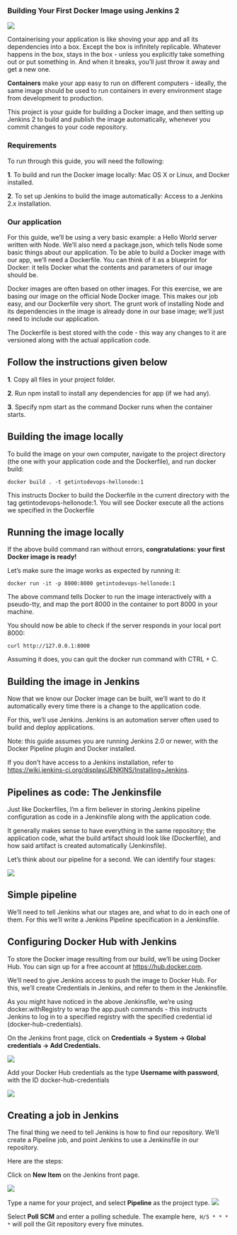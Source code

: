 ### Building Your First Docker Image using Jenkins 2

![](https://collabnix.com/wp-content/uploads/2018/03/ci-cd.png)

Containerising your application is like shoving your app and all its dependencies into a box. Except the box is infinitely replicable. Whatever happens in the box, stays in the box - unless you explicitly take something out or put something in. And when it breaks, you’ll just throw it away and get a new one.

**Containers** make your app easy to run on different computers - ideally, the same image should be used to run containers in every environment stage from development to production.

This project is your guide for building a Docker image, and then setting up Jenkins 2 to build and publish the image automatically, whenever you commit changes to your code repository.

###  Requirements

To run through this guide, you will need the following:

**1**. To build and run the Docker image locally: Mac OS X or Linux, and Docker installed.

**2**. To set up Jenkins to build the image automatically: Access to a Jenkins 2.x installation.

### Our application

For this guide, we’ll be using a very basic example: a Hello World server written with Node.
We’ll also need a package.json, which tells Node some basic things about our application.
To be able to build a Docker image with our app, we’ll need a Dockerfile. You can think of it as a blueprint for Docker: it tells Docker what the contents and parameters of our image should be.

Docker images are often based on other images. For this exercise, we are basing our image on the official Node Docker image. This makes our job easy, and our Dockerfile very short. The grunt work of installing Node and its dependencies in the image is already done in our base image; we’ll just need to include our application.

The Dockerfile is best stored with the code - this way any changes to it are versioned along with the actual application code.

## Follow the instructions given below

**1**.  Copy all files in your project folder.

**2**.  Run npm install to install any dependencies for app (if we had any).

**3**.  Specify npm start as the command Docker runs when the container starts.


## Building the image locally

To build the image on your own computer, navigate to the project directory (the one with your application code and the Dockerfile), and run docker build:

```
docker build . -t getintodevops-hellonode:1
```
This instructs Docker to build the Dockerfile in the current directory with the tag getintodevops-hellonode:1. You will see Docker execute all the actions we specified in the Dockerfile


## Running the image locally

If the above build command ran without errors, **congratulations: your first Docker image is ready!**

Let’s make sure the image works as expected by running it:
```
docker run -it -p 8000:8000 getintodevops-hellonode:1
```
The above command tells Docker to run the image interactively with a pseudo-tty, and map the port 8000 in the container to port 8000 in your machine.

You should now be able to check if the server responds in your local port 8000:
```
curl http://127.0.0.1:8000
```
Assuming it does, you can quit the docker run command with CTRL + C.

## Building the image in Jenkins

Now that we know our Docker image can be built, we’ll want to do it automatically every time there is a change to the application code.

For this, we’ll use Jenkins. Jenkins is an automation server often used to build and deploy applications.

Note: this guide assumes you are running Jenkins 2.0 or newer, with the Docker Pipeline plugin and Docker installed.

If you don’t have access to a Jenkins installation, refer to https://wiki.jenkins-ci.org/display/JENKINS/Installing+Jenkins. 

## Pipelines as code: The Jenkinsfile

Just like Dockerfiles, I’m a firm believer in storing Jenkins pipeline configuration as code in a Jenkinsfile along with the application code.

It generally makes sense to have everything in the same repository; the application code, what the build artifact should look like (Dockerfile), and how said artifact is created automatically (Jenkinsfile).

Let’s think about our pipeline for a second. We can identify four stages:

![](https://tutorials.releaseworksacademy.com/assets/docker-jenkins-1.png)

## Simple pipeline

We’ll need to tell Jenkins what our stages are, and what to do in each one of them. For this we’ll write a Jenkins Pipeline specification in a Jenkinsfile.

## Configuring Docker Hub with Jenkins

To store the Docker image resulting from our build, we’ll be using Docker Hub. You can sign up for a free account at https://hub.docker.com.

We’ll need to give Jenkins access to push the image to Docker Hub. For this, we’ll create Credentials in Jenkins, and refer to them in the Jenkinsfile.

As you might have noticed in the above Jenkinsfile, we’re using docker.withRegistry to wrap the app.push commands - this instructs Jenkins to log in to a specified registry with the specified credential id (docker-hub-credentials).

On the Jenkins front page, click on **Credentials -> System -> Global credentials -> Add Credentials.**

![](https://tutorials.releaseworksacademy.com/assets/docker-jenkins-2.png)

Add your Docker Hub credentials as the type **Username with password**, with the ID docker-hub-credentials

![](https://tutorials.releaseworksacademy.com/assets/docker-jenkins-3.png)

## Creating a job in Jenkins

The final thing we need to tell Jenkins is how to find our repository. We’ll create a Pipeline job, and point Jenkins to use a Jenkinsfile in our repository.

Here are the steps:

Click on **New Item** on the Jenkins front page.

![](https://tutorials.releaseworksacademy.com/assets/docker-jenkins-4.png)

Type a name for your project, and select **Pipeline** as the project type.
![](https://tutorials.releaseworksacademy.com/assets/docker-jenkins-5.png)

Select **Poll SCM** and enter a polling schedule. The example here,`` H/5 * * * *`` will poll the Git repository every five minutes.

